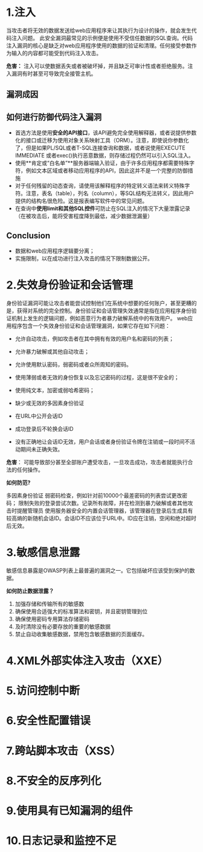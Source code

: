 
# 1.注入
当攻击者将无效的数据发送给web应用程序来让其执行为设计的操作，就会发生代码注入问题。
此安全漏洞最常见的示例便是使用不受信任数据的SQL查询。代码注入漏洞的核心是缺乏对web应用程序使用的数据的验证和清理。任何接受参数作为输入的内容都可能受到代码注入攻击。

**危害：** 注入可以使数据丢失或者被破坏掉，并且缺乏可审计性或者拒绝服务。注入漏洞有时甚至可导致完全接管主机。

## 漏洞成因



## 如何进行防御代码注入漏洞
- 首选方法是使用**安全的API接口**，该API避免完全使用解释器，或者说提供参数化的接口或迁移为使用对象关系映射工具（ORM）。注意，即使说你参数化了，但是如果PL/SQL或者T-SQL连接查询和数据，或者说使用EXECUTE IMMEDIATE 或者exec()执行恶意数据，则存储过程仍然可以引入SQL注入。
- 使用**肯定或“白名单”**服务器端输入验证，由于许多应用程序都需要特殊字符，例如文本区域或者移动应用程序的API，因此这并不是一个完整的防御措施
- 对于任何残留的动态查询，请使用该解释程序的特定转义语法来转义特殊字符。注意，表名（table），列名（column），等SQL结构无法转义，因此用户提供的结构名很危险。这是报表编写软件中的常见问题。
- 在查询中**使用limit和其他SQL控件**可防止在SQL注入的情况下大量泄露记录（在被攻击后，能将受害程度降到最低，减少数据泄漏量）

## Conclusion
- 数据和web应用程序逻辑要分离；
- 实施限制，以在成功进行注入攻击的情况下限制数据公开。

# 2.失效身份验证和会话管理

身份验证漏洞可能让攻击者能尝试控制他们在系统中想要的任何账户，甚至更糟的是，获得对系统的完全控制。身份验证和会话管理失效通常是指在应用程序身份验证机制上发生的逻辑问题，例如恶意行为者暴力破解系统中的有效用户。
web应用程序包含一个失效身份验证和会话管理漏洞，如果它存在如下问题：

- 允许自动攻击，例如攻击者在其中拥有有效的用户名和密码的列表；

- 允许暴力破解或其他自动攻击；
- 允许使用默认密码，弱密码或者众所周知的密码。
- 使用薄弱或者无效的身份恢复以及忘记密码的过程，这是很不安全的；
- 使用纯文本，加密或弱哈希密码；
- 缺少或无效的多因素身份验证
- 在URL中公开会话ID
- 成功登录后不轮换会话ID

- 没有正确地让会话ID无效，用户会话或者身份验证令牌在注销或一段时间不活动期间未正确失效。

**危害**：
  可能导致部分甚至全部账户遭受攻击，一旦攻击成功，攻击者就能执行合法的任何操作。

**如何防范?**

多因素身份验证
弱密码检查，例如针对前10000个最差密码的列表尝试更改密码；
限制失败的登录尝试次数。记录所有故障，并在检测到暴力破解或者其他攻击时提醒管理员
使用服务器安全的内置会话管理器，该管理器在登录后生成具有较高熵的新随机会话ID。会话ID不应该位于URL中。ID应在注销，空闲和绝对超时后无效。

# 3.敏感信息泄露

敏感信息暴露是OWASP列表上最普遍的漏洞之一。它包括破坏应该受到保护的数据。

**如何防止数据泄露？**

1. 加强存储和传输所有的敏感数
2. 确保使用合适强大的标准算法和密钥，并且密钥管理到位
3. 确保使用密码专用算法存储密码
4. 及时清除没有必要存放的重要的敏感数据
5. 禁止自动收集敏感数据，禁用包含敏感数据的页面缓存。

# 4.XML外部实体注入攻击（XXE）

# 5.访问控制中断

# 6.安全性配置错误

# 7.跨站脚本攻击（XSS）

# 8.不安全的反序列化

# 9.使用具有已知漏洞的组件

# 10.日志记录和监控不足
